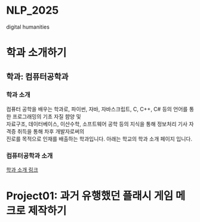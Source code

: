 # NLP_2025
digital humanities   

학과 소개하기   
=
   
학과: 컴퓨터공학과   
-
   
### 학과 소개   
   
컴퓨터 공학을 배우는 학과로, 파이썬, 자바, 자바스크립트, C, C++, C# 등의 언어를 통한 프로그래밍의 기초 자질 햠양 및   
자료구조, 데이터베이스, 이산수학, 소프트웨어 공학 등의 지식을 통해 정보처리 기사 자격증 취득을 통해   차후 개발자로써의   
진로를 목적으로 인재를 배출하는 학과입니다. 아래는 학교의 학과 소개 페이지 입니다.   
   

### 컴퓨터공학과 소개   
[학과 소개 링크]

[학과 소개 링크]: https://www.hannam.ac.kr/kor/educate/educate_0103_08.html



# Project01: 과거 유행했던 플래시 게임 메크로 제작하기
